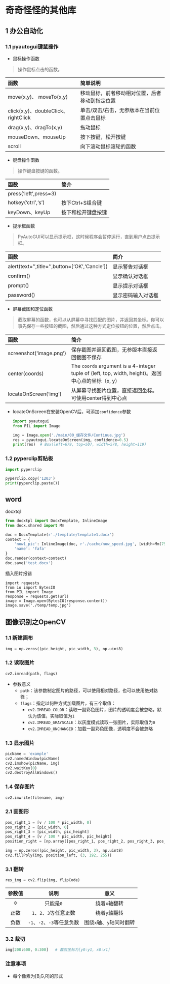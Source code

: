 # 奇奇怪怪的其他库

## 1 办公自动化

### 1.1 pyautogui键鼠操作

- 鼠标操作函数

> 操作鼠标点击的函数。

| 函数                                | 简单说明                                       |
| :---------------------------------- | :--------------------------------------------- |
| move(x,y)、 moveTo(x,y)             | 移动鼠标，前者移动相对位置，后者移动到指定位置 |
| click(x,y)、doubleClick、rightClick | 单击/双击/右击，无参版本在当前位置点击鼠标     |
| drag(x,y)、dragTo(x,y)              | 拖动鼠标                                       |
| mouseDown、mouseUp                  | 按下按键，松开按键                             |
| scroll                              | 向下滚动鼠标滚轮的函数                         |

- 键盘操作函数

> 操作键盘按键的函数。

| 函数                  | 简介               |
| :-------------------- | :----------------- |
| press(‘left’,press=3) |                    |
| hotkey(‘ctrl’,‘s’)    | 按下Ctrl+S组合键   |
| keyDown、keyUp        | 按下和松开键盘按键 |

- 提示框函数

> PyAutoGUI可以显示提示框，这时候程序会暂停运行，直到用户点击提示框。

| 函数                                           | 简介               |
| :--------------------------------------------- | :----------------- |
| alert(text=’’,title=’’,button=[‘OK’,‘Cancle’]) | 显示警告对话框     |
| confirm()                                      | 显示确认对话框     |
| prompt()                                       | 显示提示对话框     |
| password()                                     | 显示密码输入对话框 |

- 屏幕截图和定位函数

> 截取屏幕的函数，也可以从屏幕中寻找匹配的图片，并返回其坐标。你可以事先保存一些按钮的截图，然后通过这种方式定位按钮的位置，然后点击。

| 函数                    | 简介                                                         |
| :---------------------- | :----------------------------------------------------------- |
| screenshot(‘image.png’) | 保存截图并返回截图，无参版本直接返回截图不保存               |
| center(coords)          | The `coords` argument is a 4-integer tuple of (left, top, width, height)。返回中心点的坐标（x, y） |
| locateOnScreen(‘img’)   | 从屏幕寻找图片位置，直接返回坐标。可使用center得到中心点     |

- locateOnScreen在安装OpenCV后，可添加```confidence```参数

  ```python
  import pyautogui
  from PIL import Image
  
  img = Image.open('./main/00_缓存文件/Continue.jpg')
  res = pyautogui.locateOnScreen(img, confidence=0.5)
  print(res)  # Box(left=679, top=507, width=578, height=119)
  ```

  

### 1.2 pyperclip剪贴板

```python
import pyperclip

pyperclip.copy('1203')
print(pyperclip.paste())
```



## word

docxtql

```python
from docxtpl import DocxTemplate, InlineImage
from docx.shared import Mm

doc = DocxTemplate(r'./template/template1.docx')
context = {
    'now1_pic': InlineImage(doc, r'./cache/now_speed.jpg', [width=Mm(75), height=Mm(75)]),
    'name': 'fafa'
}
doc.render(context=context)
doc.save('test.docx')
```

插入图片报错

```
import requests
from io import BytesIO
from PIL import Image
response = requests.get(url)
image = Image.open(BytesIO(response.content))
image.save('./temp/temp.jpg')
```

## 图像识别之OpenCV

### 1.1 新建画布

```python
img = np.zeros((pic_height, pic_width, 3), np.uint8)
```

### 1.2 读取图片

```python
cv2.imread(path, flags)
```

- 参数意义
  - ```path```：该参数制定图片的路径，可以使用相对路径，也可以使用绝对路径；
  - ```flags```：指定以何种方式加载图片，有三个取值：
    - ```cv2.IMREAD_COLOR```：读取一副彩色图片，图片的透明度会被忽略，默认为该值，实际取值为```1```
    - ```cv2.IMREAD_GRAYSCALE```：以灰度模式读取一张图片，实际取值为```0```
    - ```cv2.IMREAD_UNCHANGED```：加载一副彩色图像，透明度不会被忽略

### 1.3 显示图片

```python
picName = 'example'
cv2.namedWindow(picName)
cv2.imshow(picName, img)
cv2.waitKey(0)
cv2.destroyAllWindows()
```

### 1.4 保存图片

```python
cv2.imwrite(filename, img)
```

### 2.1 画图形

```python
pos_right_1 = [v / 100 * pic_width, 0]
pos_right_2 = [pic_width, 0]
pos_right_3 = [pic_width, pic_height]
pos_right_4 = [v / 100 * pic_width, pic_height]
position_right = [np.array([pos_right_1, pos_right_2, pos_right_3, pos_right_4]).astype(np.int32)]

img = np.zeros((pic_height, pic_width, 3), np.uint8)
cv2.fillPoly(img, position_left, (3, 192, 255))
```

### 3.1 翻转

```python
res_img = cv2.flip(img, flipCode)
```

| 参数值  |                  说明                  |               意义               |
| :-----: | :------------------------------------: | :------------------------------: |
| ```0``` |             只能是```0```              |        绕着```x```轴翻转         |
|  正数   |  ```1```、```2```、```3```等任意正数   |        绕着```y```轴翻转         |
|  负数   | ```-1```、```-2```、```-3```等任意负数 | 围绕```x```轴、```y```轴同时翻转 |

### 3.2 裁切

```python
img[200:600, 0:300]   # 裁剪坐标为[y0:y1, x0:x1]
```



### 注意事项

- 每个像素为[B,G,R]的形式



